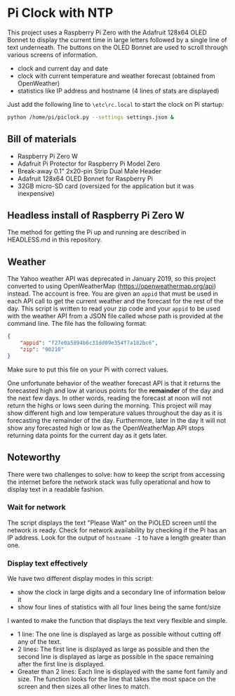 # Pi Clock with NTP

This project uses a Raspberry Pi Zero with the Adafruit 128x64 OLED Bonnet to display the current time in large letters followed by a single line of text underneath. The buttons on the OLED Bonnet are used to scroll through various screens of information.

- clock and current day and date
- clock with current temperature and weather forecast (obtained from OpenWeather)
- statistics like IP address and hostname (4 lines of stats are displayed)

Just add the following line to `\etc\rc.local` to start the clock on Pi startup:

``` bash
python /home/pi/piclock.py --settings settings.json &
```

## Bill of materials

- Raspberry Pi Zero W
- Adafruit Pi Protector for Raspberry Pi Model Zero
- Break-away 0.1" 2x20-pin Strip Dual Male Header
- Adafruit 128x64 OLED Bonnet for Raspberry Pi
- 32GB micro-SD card (oversized for the application but it was inexpensive)

## Headless install of Raspberry Pi Zero W

The method for getting the Pi up and running are described in HEADLESS.md in this repository.

## Weather

The Yahoo weather API was deprecated in January 2019, so this project converted to using OpenWeatherMap (https://openweathermap.org/api) instead. The account is free. You are given an `appid` that must be used in each API call to get the current weather and the forecast for the rest of the day. This script is written to read your zip code and your `appid` to be used with the weather API from a JSON file called whose path is provided at the command line. The file has the following format:

```json
{
    "appid": "f27e0a5894b6c31dd09e354f7a182bc6",
    "zip": "90210"
}
```

Make sure to put this file on your Pi with correct values.

One unfortunate behavior of the weather forecast API is that it returns the forecasted high and low at various points for the **remainder** of the day and the next few days. In other words, reading the forecast at noon will not return the highs or lows seen during the morning. This project will may show different high and low temperature values throughout the day as it is forecasting the remainder of the day. Furthermore, later in the day it will not show any forecasted high or low as the OpenWeatherMap API stops returning data points for the current day as it gets later.

## Noteworthy

There were two challenges to solve: how to keep the script from accessing the internet before the network stack was fully operational and how to display text in a readable fashion.

### Wait for network

The script displays the text "Please Wait" on the PiOLED screen until the network is ready. Check for network availability by checking if the Pi has an IP address. Look for the output of `hostname -I` to have a length greater than one.

### Display text effectively

We have two different display modes in this script:
- show the clock in large digits and a secondary line of information below it
- show four lines of statistics with all four lines being the same font/size

I wanted to make the function that displays the text very flexible and simple.
- 1 line: The one line is displayed as large as possible without cutting off any of the text.
- 2 lines: The first line is displayed as large as possible and then the second line is displayed as large as possible in the space remaining after the first line is displayed.
- Greater than 2 lines: Each line is displayed with the same font family and size. The function looks for the line that takes the most space on the screen and then sizes all other lines to match.